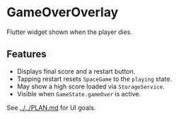 # GameOverOverlay

Flutter widget shown when the player dies.

## Features

- Displays final score and a restart button.
- Tapping restart resets `SpaceGame` to the `playing` state.
- May show a high score loaded via `StorageService`.
- Visible when `GameState.gameOver` is active.

See [../../PLAN.md](../../PLAN.md) for UI goals.
